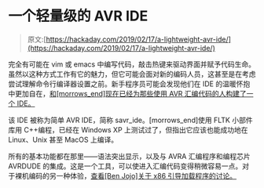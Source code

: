 # 一个轻量级的 AVR IDE

> 原文:[https://hackaday.com/2019/02/17/a-lightweight-avr-ide/](https://hackaday.com/2019/02/17/a-lightweight-avr-ide/)

完全有可能在 vim 或 emacs 中编写代码，敲击热键来驱动界面并赋予代码生命。虽然以这种方式工作有它的魅力，但它可能会面对新的编码人员，这甚至是在考虑尝试理解命令行编译器设置之前。新手程序员可能会发现他们在 IDE 的温暖怀抱中更加自在，[和[morrows_end]现在已经为那些使用 AVR 汇编代码的人构建了一个 IDE。](https://github.com/morrowsend/savr-ide)

该 IDE 被称为简单 AVR IDE，简称 savr_ide。[morrows_end]使用 FLTK 小部件库用 C++编程，已经在 Windows XP 上测试过了，但指出它应该也能成功地在 Linux、Unix 甚至 MacOS 上编译。

所有的基本功能都在那里——语法突出显示，以及与 AVRA 汇编程序和编程芯片 AVRDUDE 的集成。这是一个工具，可以使进入汇编代码变得稍微容易一点。对于裸机编码的另一种体验，[查看[Ben Jojo]关于 x86 引导加载程序的讨论。](https://hackaday.com/2018/06/19/calm-down-its-only-assembly-language/)
